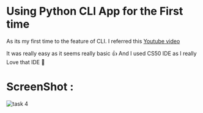 # Using Python CLI App for the First time

As its my first time to the feature of CLI. I referred this [Youtube video](https://youtu.be/we3907q1xz4)

It was really easy as it seems really basic 👍
And I used CS50 IDE as I really Love that IDE 🖤

# ScreenShot : 

![task 4](https://user-images.githubusercontent.com/56226566/138560599-580df50a-3c9c-4607-9864-1be4794b9b9d.png)
